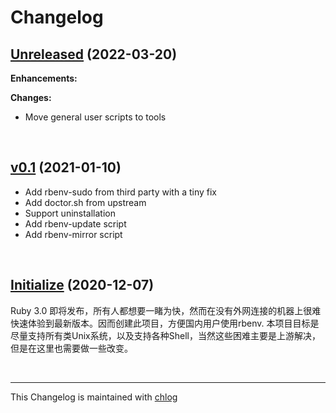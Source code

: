 # Changelog

## [Unreleased](#) (2022-03-20)

**Enhancements:**

**Changes:**

- Move general user scripts to tools

<br>

## [v0.1](#) (2021-01-10)

- Add rbenv-sudo from third party with a tiny fix
- Add doctor.sh from upstream
- Support uninstallation
- Add rbenv-update script
- Add rbenv-mirror script

<br>

## [Initialize](#) (2020-12-07)

Ruby 3.0 即将发布，所有人都想要一睹为快，然而在没有外网连接的机器上很难快速体验到最新版本。因而创建此项目，方便国内用户使用rbenv. 本项目目标是尽量支持所有类Unix系统，以及支持各种Shell，当然这些困难主要是上游解决，但是在这里也需要做一些改变。

<br>

<hr>

This Changelog is maintained with [chlog](https://github.com/ccmywish/chlog)

